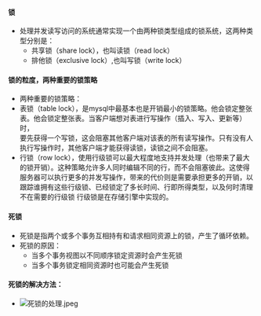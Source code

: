 #### 锁

- 处理并发读写访问的系统通常实现一个由两种锁类型组成的锁系统，这两种类型分别是：
    - 共享锁（share lock），也叫读锁（read lock）
    - 排他锁（exclusive lock）,也叫写锁（write lock）

#### 锁的粒度，两种重要的锁策略

- 两种重要的锁策略：
- 表锁（table
  lock），是mysql中最基本也是开销最小的锁策略。他会锁定整张表。他会锁定整张表。当客户端想对表进行写操作（插入、写入、更新等）时，  
  要先获得一个写锁，这会阻塞其他客户端对该表的所有读写操作。只有没有人执行写操作时，其他客户端才能获得读锁，读锁之间不会阻塞。
- 行锁（row
  lock），使用行级锁可以最大程度地支持并发处理（也带来了最大的锁开销）。这种策略允许多人同时编辑不同的行，而不会阻塞彼此。这使得服务器可以执行更多的并发写操作，带来的代价则是需要承担更多的开销，以跟踪谁拥有这些行级锁、已经锁定了多长时间、行即所得类型，以及何时清理不在需要的行级锁
  行级锁是在存储引擎中实现的。

#### 死锁

- 死锁是指两个或多个事务互相持有和请求相同资源上的锁，产生了循环依赖。
- 死锁的原因：
    - 当多个事务视图以不同顺序锁定资源时会产生死锁
    - 当多个事务锁定相同资源时也可能会产生死锁

#### 死锁的解决方法：

- ![死锁的处理.jpeg](..%2Fstatic%2F%E6%AD%BB%E9%94%81%E7%9A%84%E5%A4%84%E7%90%86.jpeg)




